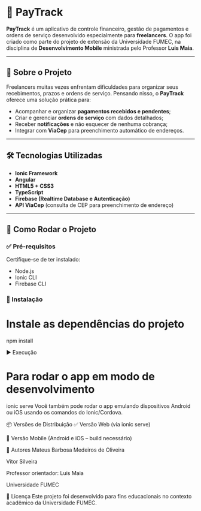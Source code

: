 # 💸 PayTrack

**PayTrack** é um aplicativo de controle financeiro, gestão de pagamentos e ordens de serviço desenvolvido especialmente para **freelancers**. O app foi criado como parte do projeto de extensão da Universidade FUMEC, na disciplina de **Desenvolvimento Mobile** ministrada pelo Professor **Luis Maia**.

---

## 📱 Sobre o Projeto

Freelancers muitas vezes enfrentam dificuldades para organizar seus recebimentos, prazos e ordens de serviço. Pensando nisso, o **PayTrack** oferece uma solução prática para:

- Acompanhar e organizar **pagamentos recebidos e pendentes**;
- Criar e gerenciar **ordens de serviço** com dados detalhados;
- Receber **notificações** e não esquecer de nenhuma cobrança;
- Integrar com **ViaCep** para preenchimento automático de endereços.

---

## 🛠️ Tecnologias Utilizadas

- **Ionic Framework**
- **Angular**
- **HTML5 + CSS3**
- **TypeScript**
- **Firebase (Realtime Database e Autenticação)**
- **API ViaCep** (consulta de CEP para preenchimento de endereço)

---

## 🚀 Como Rodar o Projeto

### ✅ Pré-requisitos

Certifique-se de ter instalado:

- Node.js
- Ionic CLI
- Firebase CLI

### 🔧 Instalação

# Instale as dependências do projeto
npm install

▶️ Execução
# Para rodar o app em modo de desenvolvimento
ionic serve
Você também pode rodar o app emulando dispositivos Android ou iOS usando os comandos do Ionic/Cordova.

📦 Versões de Distribuição
✅ Versão Web (via ionic serve)

📱 Versão Mobile (Android e iOS – build necessário)

👥 Autores
Mateus Barbosa Medeiros de Oliveira

Vitor Silveira

Professor orientador: Luis Maia

Universidade FUMEC

📄 Licença
Este projeto foi desenvolvido para fins educacionais no contexto acadêmico da Universidade FUMEC.

